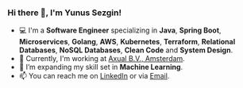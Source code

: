 ### **Hi there 👋, I'm Yunus Sezgin!**

- 💻 I'm a **Software Engineer** specializing in **Java**, **Spring Boot**, **Microservices**, **Golang**, **AWS**, **Kubernetes**, **Terraform**, **Relational Databases**, **NoSQL Databases**, **Clean Code** and **System Design**.
- 🏢 Currently, I'm working at [Axual B.V., Amsterdam](https://axual.com/).
- 🌱 I’m expanding my skill set in **Machine Learning**.
- 📫 You can reach me on [LinkedIn](https://www.linkedin.com/in/ysezgin/) or via [Email](mailto:yunussezgin8@gmail.com).

